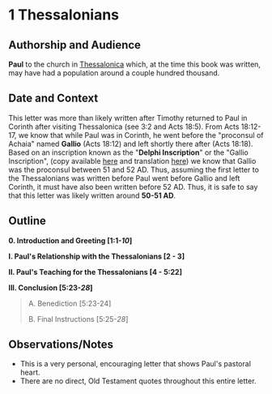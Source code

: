 # 1 Thessalonians

## Authorship and Audience
**Paul** to the church in [Thessalonica](https://en.wikipedia.org/wiki/Thessaloniki) which, at the time this book was written, may have had a population around a couple hundred thousand.

## Date and Context
This letter was more than likely written after Timothy returned to Paul in Corinth after visiting Thessalonica (see 3:2 and Acts 18:5). From Acts 18:12-17, we know that while Paul was in Corinth, he went before the "proconsul of Achaia" named **Gallio** (Acts 18:12) and left shortly there after (Acts 18:18). Based on an inscription known as the "**Delphi Inscription**" or the "Gallio Inscription", (copy available [here](https://archive.org/stream/syllogeinscripti02dittuoft#page/492/mode/2up) and translation [here](https://en.wikipedia.org/wiki/Delphi_Inscription)) we know that Gallio was the proconsul between 51 and 52 AD. Thus, assuming the first letter to the Thessalonians was written before Paul went before Gallio and left Corinth, it must have also been written before 52 AD. Thus, it is safe to say that this letter was likely written around **50-51 AD**.

## Outline
**0. Introduction and Greeting  [1:1-*10*]**

**I. Paul's Relationship with the Thessalonians  [2 - 3]**

**II. Paul's Teaching for the Thessalonians  [4 - 5:22]**

**III. Conclusion  [5:23-*28*]**

  > A. Benediction  [5:23-24]
  > 
  > B. Final Instructions  [5:25-*28*]

## Observations/Notes
  - This is a very personal, encouraging letter that shows Paul's pastoral heart.
  - There are no direct, Old Testament quotes throughout this entire letter.
